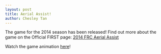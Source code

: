 ```yaml
---
layout: post
title: Aerial Assist!
author: Chesley Tan
---
```

The game for the 2014 season has been released! Find out more about the game on the Official FIRST page: [2014 FRC Aerial Assist](http://www.usfirst.org/roboticsprograms/frc/2013-game)

Watch the game animation [here](http://www.youtube.com/watch?v=oxp4dkMQ1Vo)!
